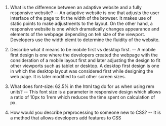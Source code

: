 1. What is the difference between an adaptive website and a fully responsive website?
-- An adaptive website is one that adjusts the user interface of the page to fit the width of the browser. It makes use of static points to make adjustments to the layout.
On the other hand, a responsive website is one which dramatically changes appearance and elements of the webpage depending on teh size of the viewport. Developers use the width elemt to determine the fluidity of the website.

2. Describe what it means to be mobile first vs desktop first.
-- A mobile first design is one where the developers created the webpage with the consideration of a mobile layout first and later adjusting the design to fit other viewports such as tablet or desktop.
A desktop first design is one in which the desktop layout was considered first while designing the web page. It is later modified to suit other screen sizes.

3. What does font-size: 62.5% in the html tag do for us when using rem units?
-- This font size is a parameter in responsive design which allows a ratio of 10px to 1rem which reduces the time spent on calculation of px.

4. How would you describe preprocessing to someone new to CSS?
-- It is a method that allows developers add features to CSS